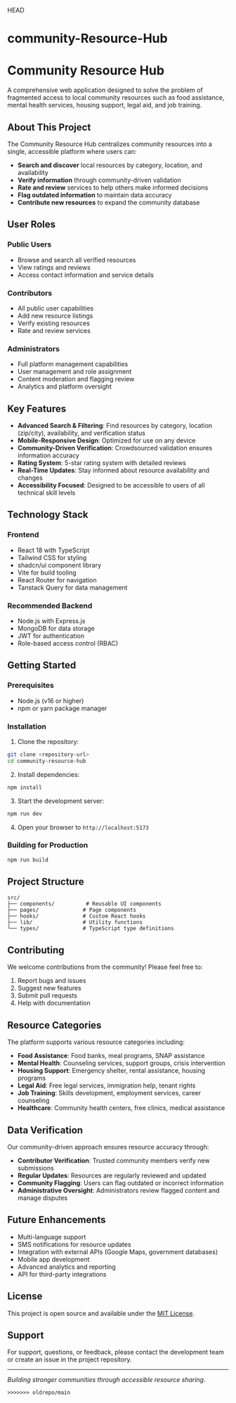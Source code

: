  HEAD
# community-Resource-Hub


# Community Resource Hub

A comprehensive web application designed to solve the problem of fragmented access to local community resources such as food assistance, mental health services, housing support, legal aid, and job training.

## About This Project

The Community Resource Hub centralizes community resources into a single, accessible platform where users can:

- **Search and discover** local resources by category, location, and availability
- **Verify information** through community-driven validation
- **Rate and review** services to help others make informed decisions
- **Flag outdated information** to maintain data accuracy
- **Contribute new resources** to expand the community database

## User Roles

### Public Users
- Browse and search all verified resources
- View ratings and reviews
- Access contact information and service details

### Contributors
- All public user capabilities
- Add new resource listings
- Verify existing resources
- Rate and review services

### Administrators
- Full platform management capabilities
- User management and role assignment
- Content moderation and flagging review
- Analytics and platform oversight

## Key Features

- **Advanced Search & Filtering**: Find resources by category, location (zip/city), availability, and verification status
- **Mobile-Responsive Design**: Optimized for use on any device
- **Community-Driven Verification**: Crowdsourced validation ensures information accuracy
- **Rating System**: 5-star rating system with detailed reviews
- **Real-Time Updates**: Stay informed about resource availability and changes
- **Accessibility Focused**: Designed to be accessible to users of all technical skill levels

## Technology Stack

### Frontend
- React 18 with TypeScript
- Tailwind CSS for styling
- shadcn/ui component library
- Vite for build tooling
- React Router for navigation
- Tanstack Query for data management

### Recommended Backend
- Node.js with Express.js
- MongoDB for data storage
- JWT for authentication
- Role-based access control (RBAC)

## Getting Started

### Prerequisites
- Node.js (v16 or higher)
- npm or yarn package manager

### Installation

1. Clone the repository:
```bash
git clone <repository-url>
cd community-resource-hub
```

2. Install dependencies:
```bash
npm install
```

3. Start the development server:
```bash
npm run dev
```

4. Open your browser to `http://localhost:5173`

### Building for Production

```bash
npm run build
```

## Project Structure

```
src/
├── components/          # Reusable UI components
├── pages/              # Page components
├── hooks/              # Custom React hooks
├── lib/                # Utility functions
└── types/              # TypeScript type definitions
```

## Contributing

We welcome contributions from the community! Please feel free to:

1. Report bugs and issues
2. Suggest new features
3. Submit pull requests
4. Help with documentation

## Resource Categories

The platform supports various resource categories including:

- **Food Assistance**: Food banks, meal programs, SNAP assistance
- **Mental Health**: Counseling services, support groups, crisis intervention
- **Housing Support**: Emergency shelter, rental assistance, housing programs
- **Legal Aid**: Free legal services, immigration help, tenant rights
- **Job Training**: Skills development, employment services, career counseling
- **Healthcare**: Community health centers, free clinics, medical assistance

## Data Verification

Our community-driven approach ensures resource accuracy through:

- **Contributor Verification**: Trusted community members verify new submissions
- **Regular Updates**: Resources are regularly reviewed and updated
- **Community Flagging**: Users can flag outdated or incorrect information
- **Administrative Oversight**: Administrators review flagged content and manage disputes

## Future Enhancements

- Multi-language support
- SMS notifications for resource updates
- Integration with external APIs (Google Maps, government databases)
- Mobile app development
- Advanced analytics and reporting
- API for third-party integrations

## License

This project is open source and available under the [MIT License](LICENSE).

## Support

For support, questions, or feedback, please contact the development team or create an issue in the project repository.

---

*Building stronger communities through accessible resource sharing.*
```
>>>>>>> oldrepo/main
